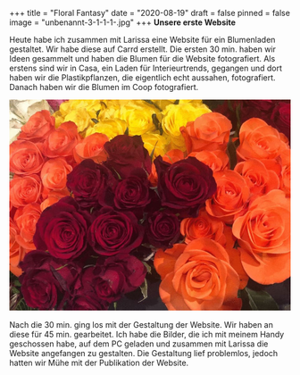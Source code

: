 +++
title = "Floral Fantasy"
date = "2020-08-19"
draft = false
pinned = false
image = "unbenannt-3-1-1-1-.jpg"
+++
**Unsere erste Website**

Heute habe ich zusammen mit Larissa eine Website für ein Blumenladen gestaltet. Wir habe diese auf Carrd erstellt. Die ersten 30 min. haben wir Ideen gesammelt und haben die Blumen für die Website fotografiert. Als erstens sind wir in Casa, ein Laden für Interieurtrends, gegangen und dort haben wir die Plastikpflanzen, die eigentlich echt aussahen, fotografiert. Danach haben wir die Blumen im Coop fotografiert.

![](microsoftteams-image-0000.jpg)

Nach die 30 min. ging los mit der Gestaltung der Website. Wir haben an diese für 45 min. gearbeitet. Ich habe die Bilder, die ich mit meinem Handy geschossen habe, auf dem PC geladen und zusammen mit Larissa die Website angefangen zu gestalten. Die Gestaltung lief problemlos, jedoch hatten wir Mühe mit der Publikation der Website.